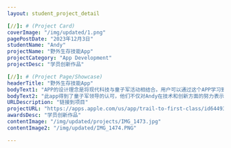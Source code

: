 ```yaml
---
layout: student_project_detail

[//]: # (Project Card)
coverImage: "/img/updated/1.png"
pagePostDate: "2023年12月3日"
studentName: "Andy"
projectName: "野外生存技能App"
projectCategory: "App Development"
projectDesc: "学员创新作品"

[//]: # (Project Page/Showcase)
headerTitle: "野外生存技能App"
bodyText1: "APP的设计理念是将现代科技与童子军活动相结合。用户可以通过这个APP学习到基本的野外生存技巧，如搭建帐篷、寻找食物、急救知识等，并利用这些知识很好的在野外生。"
bodyText2: "此app得到了童子军领导的认可，他们不仅对Andy在技术和创新方面的努力表示赞赏，还同意让Andy在童子军的大会上介绍和宣传这款应用。"
URLDescription: "链接到项目"
projectURL: "https://apps.apple.com/us/app/trail-to-first-class/id6449322817"
awardsDesc: "学员创新作品"
contentImage: "/img/updated/projects/IMG_1473.jpg"
contentImage2: "/img/updated/IMG_1474.PNG"

---
```

